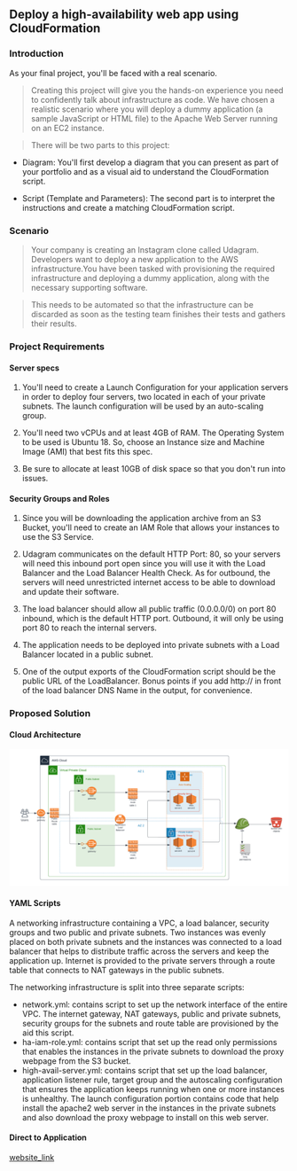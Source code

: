 ## Deploy a high-availability web app using CloudFormation
### Introduction
As your final project, you'll be faced with a real scenario.

> Creating this project will give you the hands-on experience you need to confidently talk about infrastructure as code. We have chosen a realistic scenario where you will deploy a dummy application (a sample JavaScript or HTML file) to the Apache Web Server running on an EC2 instance.

> There will be two parts to this project:

 - Diagram: You'll first develop a diagram that you can present as part of your portfolio and as a visual aid to understand the CloudFormation script.

 - Script (Template and Parameters): The second part is to interpret the instructions and create a matching CloudFormation script.

 ### Scenario

> Your company is creating an Instagram clone called Udagram. Developers want to deploy a new application to the AWS infrastructure.You have been tasked with provisioning the required infrastructure and deploying a dummy application, along with the necessary supporting software.

> This needs to be automated so that the infrastructure can be discarded as soon as the testing team finishes their tests and gathers their results.


### Project Requirements

#### Server specs
1. You'll need to create a Launch Configuration for your application servers in order to deploy four servers, two located in each of your private subnets. The launch configuration will be used by an auto-scaling group.

2. You'll need two vCPUs and at least 4GB of RAM. The Operating System to be used is Ubuntu 18. So, choose an Instance size and Machine Image (AMI) that best fits this spec.

3. Be sure to allocate at least 10GB of disk space so that you don't run into issues. 

#### Security Groups and Roles

1. Since you will be downloading the application archive from an S3 Bucket, you'll need to create an IAM Role that allows your instances to use the S3 Service.

2. Udagram communicates on the default HTTP Port: 80, so your servers will need this inbound port open since you will use it with the Load Balancer and the Load Balancer Health Check. As for outbound, the servers will need unrestricted internet access to be able to download and update their software.

3. The load balancer should allow all public traffic (0.0.0.0/0) on port 80 inbound, which is the default HTTP port. Outbound, it will only be using port 80 to reach the internal servers.

4. The application needs to be deployed into private subnets with a Load Balancer located in a public subnet.

5. One of the output exports of the CloudFormation script should be the public URL of the LoadBalancer. Bonus points if you add http:// in front of the load balancer DNS Name in the output, for convenience.


### Proposed Solution

#### Cloud Architecture

![Cloud Infrastructure Architecture](https://github.com/izanna-ju/deploy_a_high_availability_website/blob/master/High%20availabilty%20web%20application%20architecture.png?raw=true "Cloud Infrastructure Architecture")

#### YAML Scripts
A networking infrastructure containing a VPC, a load balancer, security groups and two public and private subnets. Two instances was evenly placed on both private subnets and the instances was connected to a load balancer that helps to distribute traffic across the servers and keep the application up. Internet is provided to the private servers through a route table that connects to NAT gateways in the public subnets.

The networking infrastructure is split into three separate scripts:
 - network.yml: contains script to set up the network interface of the entire VPC. The internet gateway, NAT gateways, public and private subnets, security groups for the subnets and route table are provisioned by the aid this script.
 - ha-iam-role.yml: contains script that set up the read only permissions that enables the instances in the private subnets to download the proxy webpage from the S3 bucket.
 - high-avail-server.yml: contains script that set up the load balancer, application listener rule, target group and the autoscaling configuration that ensures the application keeps running when one or more instances is unhealthy. The launch configuration portion contains code that help install the apache2 web server in the instances in the private subnets and also download the proxy webpage to install on this web server.

#### Direct to Application
[website_link](http://ha-se-WebAp-1F7N19666XXFS-586627653.us-east-1.elb.amazonaws.com)


